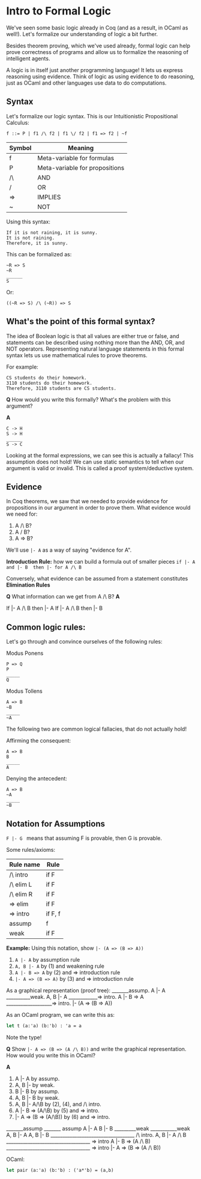 # Intro to Formal Logic

We've seen some basic logic already in Coq (and as a result, in OCaml as well!). Let's formalize our understanding of logic a bit further.

Besides theorem proving, which we've used already, formal logic can help prove correctness of programs and allow us to formalize the reasoning of intelligent agents.

A logic is in itself just another programming language! It lets us express reasoning using evidence. Think of logic as using evidence to do reasoning, just as OCaml and other languages use data to do computations.

## Syntax
Let's formalize our logic syntax. This is our Intuitionistic Propositional Calculus:

```
f ::= P | f1 /\ f2 | f1 \/ f2 | f1 => f2 | ~f
```

| Symbol | Meaning                        |
|--------|--------------------------------|
| f      | Meta-variable for formulas     |
| P      | Meta-variable for propositions |
| /\     | AND                            |
|  \/     | OR                             |
| =>     | IMPLIES                        |
| ~      | NOT                            |

Using this syntax:
```
If it is not raining, it is sunny.
It is not raining.
Therefore, it is sunny.
```
This can be formalized as:
```
~R => S
~R
______
S
```

Or:
```
((~R => S) /\ (~R)) => S
```

## What's the point of this formal syntax?
The idea of Boolean logic is that all values are either true or false, and statements can be described using nothing more than the AND, OR, and NOT operators. Representing natural language statements in this formal syntax lets us use mathematical rules to prove theorems. 

For example:

```
CS students do their homework.
3110 students do their homework.
Therefore, 3110 students are CS students.
```

**Q** How would you write this formally? What's the problem with this argument?

**A** 

```
C -> H
S -> H
______
S -> C
```

Looking at the formal expressions, we can see this is actually a fallacy! This assumption does not hold!
We can use static semantics to tell when our argument is valid or invalid. This is called a proof system/deductive system.

## Evidence
In Coq theorems, we saw that we needed to provide evidence for propositions in our argument in order to prove them. What evidence would we need for:

1. A /\ B?
2. A \/ B?
3. A => B?

We'll use ```|- A``` as a way of saying "evidence for A".

**Introduction Rule:** how we can build a formula out of smaller pieces
```if |- A and |- B  then |- for A /\ B```

Conversely, what evidence can be assumed from a statement constitutes **Elimination Rules**

**Q** What information can we get from A /\ B? 
**A**

If |- A /\ B then |- A
If |- A /\ B then |- B

## Common logic rules:
Let's go through and convince ourselves of the following rules:

Modus Ponens
```
P => Q
P
_____
Q
```

Modus Tollens
```
A => B
~B
_____
~A
```
The following two are common logical fallacies, that do not actually hold!

Affirming the consequent:
```
A => B
B
_____
A
```

Denying the antecedent:
```
A => B
~A
_____
~B
```

## Notation for Assumptions
```F |- G ``` means that assuming F is provable, then G is provable.

Some rules/axioms:

| Rule name | Rule                                      |
|-----------|-------------------------------------------|
| /\ intro  | if F |- f1 and F |- f2 then F |- f1 /\ f2 |
| /\ elim L | if F |- f1 /\ f2 then F |- f1             |
| /\ elim R | if F |- f1 /\ f2 then F |- f2             |
| => elim   | if F |- f and F |- f => g then F |- g     |
| => intro  | if F, f |- g then F |- f => g             |
| assump    | f |- f                                    |
| weak      | if F |- f then F, g |- f                  |

**Example:** Using this notation, show ```|- (A => (B => A))```

1. ```A |- A``` by assumption rule
2. ```A, B |- A``` by (1) and weakening rule
3. ```A |- B => A``` by (2) and => introduction rule
4. ```|- A => (B => A)``` by (3) and => introduction rule

As a graphical representation (proof tree):
_______assump.
A |- A
__________weak.
A, B |- A
____________=> intro.
A |- B => A
___________________=> intro.
|- (A => (B => A))

As an OCaml program, we can write this as:
```ocaml
let t (a:'a) (b:'b) : 'a = a
```
Note the type!

**Q** Show ```|- A => (B => (A /\ B))``` and write the graphical representation. How would you write this in OCaml?

**A** 

1. A |- A by assump.
2. A, B |- by weak.
3. B |- B by assump.
4. A, B |- B by weak.
5. A, B |- A/\B by (2), (4), and /\ intro.
6. A |- B => (A/\B) by (5) and => intro.
7. |- A => (B => (A/\B)) by (6) and => intro.

_______assump           _______ assump
A |- A                  B |- B
_________weak           ___________weak
A, B |- A               A, B |- B
___________________________________ /\ intro.
    A, B |- A /\ B
___________________________________ => intro
    A |- B => (A /\ B)
___________________________________ => intro
    |- A => (B => (A /\ B))

OCaml:
```OCaml
let pair (a:'a) (b:'b) : ('a*'b) = (a,b)
```